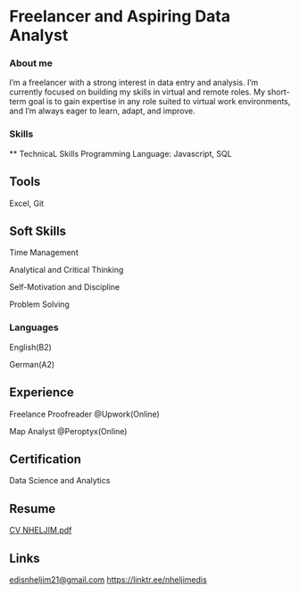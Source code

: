 # Freelancer and Aspiring Data Analyst

### About me
I’m a freelancer with a strong interest in data entry and analysis. I’m currently focused on building my skills in virtual and remote roles. My short-term goal is to gain expertise in any role suited to virtual work environments, and I’m always eager to learn, adapt, and improve.


### Skills
** TechnicaL Skills
Programming Language: Javascript, SQL
## Tools
Excel, Git
## Soft Skills
Time Management

Analytical and Critical Thinking

Self-Motivation and Discipline

Problem Solving


### Languages
English(B2)

German(A2)


## Experience
 Freelance Proofreader @Upwork(Online)
 
 Map Analyst @Peroptyx(Online)

 ## Certification
 Data Science and Analytics

 ## Resume
[CV NHELJIM.pdf](https://github.com/user-attachments/files/20371225/CV.NHELJIM.pdf)

 ## Links
edisnheljim21@gmail.com
https://linktr.ee/nheljimedis
 


